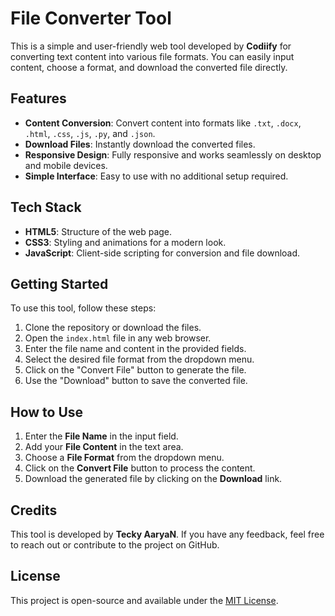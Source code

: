 # File Converter Tool

This is a simple and user-friendly web tool developed by **Codiify** for converting text content into various file formats. You can easily input content, choose a format, and download the converted file directly.

## Features

- **Content Conversion**: Convert content into formats like `.txt`, `.docx`, `.html`, `.css`, `.js`, `.py`, and `.json`.
- **Download Files**: Instantly download the converted files.
- **Responsive Design**: Fully responsive and works seamlessly on desktop and mobile devices.
- **Simple Interface**: Easy to use with no additional setup required.

## Tech Stack

- **HTML5**: Structure of the web page.
- **CSS3**: Styling and animations for a modern look.
- **JavaScript**: Client-side scripting for conversion and file download.

## Getting Started

To use this tool, follow these steps:

1. Clone the repository or download the files.
2. Open the `index.html` file in any web browser.
3. Enter the file name and content in the provided fields.
4. Select the desired file format from the dropdown menu.
5. Click on the "Convert File" button to generate the file.
6. Use the "Download" button to save the converted file.

## How to Use

1. Enter the **File Name** in the input field.
2. Add your **File Content** in the text area.
3. Choose a **File Format** from the dropdown menu.
4. Click on the **Convert File** button to process the content.
5. Download the generated file by clicking on the **Download** link.

## Credits

This tool is developed by **Tecky AaryaN**. If you have any feedback, feel free to reach out or contribute to the project on GitHub.

## License

This project is open-source and available under the [MIT License](LICENSE).
